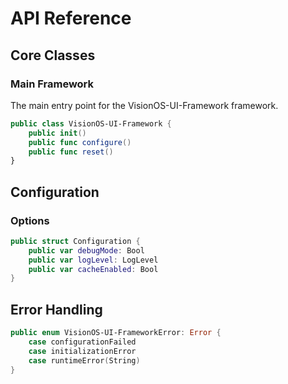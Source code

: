 # API Reference

## Core Classes

### Main Framework

The main entry point for the VisionOS-UI-Framework framework.

```swift
public class VisionOS-UI-Framework {
    public init()
    public func configure()
    public func reset()
}
```

## Configuration

### Options

```swift
public struct Configuration {
    public var debugMode: Bool
    public var logLevel: LogLevel
    public var cacheEnabled: Bool
}
```

## Error Handling

```swift
public enum VisionOS-UI-FrameworkError: Error {
    case configurationFailed
    case initializationError
    case runtimeError(String)
}
